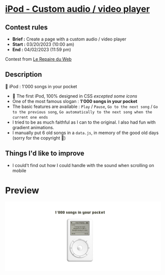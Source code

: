 # [iPod - Custom audio / video player](https://kilelx.github.io/ipod/)

## Contest rules

-   **Brief :** Create a page with a custom audio / video player
-   **Start :** 03/20/2023 (10:00 am)
-   **End :** 04/02/2023 (11:59 pm)

Contest from <a href="https://discord.gg/ThmPjSfc" target="_blank">Le Repaire du Web</a>

## Description

🎵 iPod : 1'000 songs in your pocket

-   🍏 The first iPod, 100% designed in CSS _excepted some icons_
-   One of the most famous slogan : **1'000 songs in your pocket**
-   The basic features are available : `Play` / `Pause`, `Go to the next song` / `Go to the previous song`, `Go automatically to the next song when the current one ends`
-  I tried to be as much faithful as I can to the original. I also had fun with gradient animations.
-  I manually put 6 old songs in a `data.js`, in memory of the good old days (sorry for the copyright 🥷)

## Things I'd like to improve

-   I could't find out how I could handle with the sound when scrolling on mobile

# Preview

<img src="./public/assets/ipod-preview.jpg" alt="Preview Pork Punk's 404 Error page">